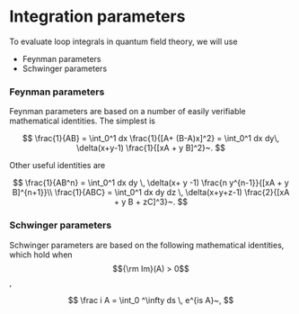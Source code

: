 # Integration parameters

To evaluate loop integrals in quantum field theory, we will use

* Feynman parameters
* Schwinger parameters

### Feynman parameters

Feynman parameters are based on a number of easily verifiable mathematical identities. The simplest is

$$
\frac{1}{AB} = \int_0^1 dx \frac{1}{[A+ (B-A)x]^2} = \int_0^1 dx dy\, \delta(x+y-1) \frac{1}{[xA + y B]^2}~.
$$

Other useful identities are

$$
\frac{1}{AB^n} = \int_0^1 dx dy \, \delta(x+ y -1) \frac{n y^{n-1}}{[xA + y B]^{n+1}}\\
\frac{1}{ABC} = \int_0^1 dx dy dz \, \delta(x+y+z-1) \frac{2}{[xA + y B + zC]^3}~.
$$

### Schwinger parameters

Schwinger parameters are based on the following mathematical identities, which hold when $${\rm Im}(A) > 0$$,

$$
\frac i A = \int_0 ^\infty ds \, e^{is A}~,
$$



